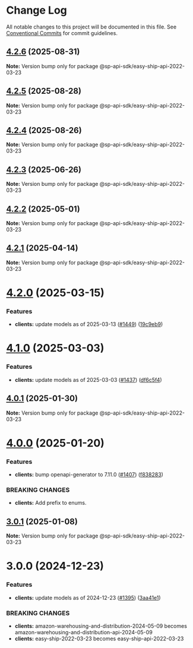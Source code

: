 # Change Log

All notable changes to this project will be documented in this file.
See [Conventional Commits](https://conventionalcommits.org) for commit guidelines.

## [4.2.6](https://github.com/bizon/selling-partner-api-sdk/compare/@sp-api-sdk/easy-ship-api-2022-03-23@4.2.5...@sp-api-sdk/easy-ship-api-2022-03-23@4.2.6) (2025-08-31)

**Note:** Version bump only for package @sp-api-sdk/easy-ship-api-2022-03-23

## [4.2.5](https://github.com/bizon/selling-partner-api-sdk/compare/@sp-api-sdk/easy-ship-api-2022-03-23@4.2.4...@sp-api-sdk/easy-ship-api-2022-03-23@4.2.5) (2025-08-28)

**Note:** Version bump only for package @sp-api-sdk/easy-ship-api-2022-03-23

## [4.2.4](https://github.com/bizon/selling-partner-api-sdk/compare/@sp-api-sdk/easy-ship-api-2022-03-23@4.2.3...@sp-api-sdk/easy-ship-api-2022-03-23@4.2.4) (2025-08-26)

**Note:** Version bump only for package @sp-api-sdk/easy-ship-api-2022-03-23

## [4.2.3](https://github.com/bizon/selling-partner-api-sdk/compare/@sp-api-sdk/easy-ship-api-2022-03-23@4.2.2...@sp-api-sdk/easy-ship-api-2022-03-23@4.2.3) (2025-06-26)

**Note:** Version bump only for package @sp-api-sdk/easy-ship-api-2022-03-23

## [4.2.2](https://github.com/bizon/selling-partner-api-sdk/compare/@sp-api-sdk/easy-ship-api-2022-03-23@4.2.1...@sp-api-sdk/easy-ship-api-2022-03-23@4.2.2) (2025-05-01)

**Note:** Version bump only for package @sp-api-sdk/easy-ship-api-2022-03-23

## [4.2.1](https://github.com/bizon/selling-partner-api-sdk/compare/@sp-api-sdk/easy-ship-api-2022-03-23@4.2.0...@sp-api-sdk/easy-ship-api-2022-03-23@4.2.1) (2025-04-14)

**Note:** Version bump only for package @sp-api-sdk/easy-ship-api-2022-03-23

# [4.2.0](https://github.com/bizon/selling-partner-api-sdk/compare/@sp-api-sdk/easy-ship-api-2022-03-23@4.1.0...@sp-api-sdk/easy-ship-api-2022-03-23@4.2.0) (2025-03-15)

### Features

* **clients:** update models as of 2025-03-13 ([#1449](https://github.com/bizon/selling-partner-api-sdk/issues/1449)) ([19c9eb9](https://github.com/bizon/selling-partner-api-sdk/commit/19c9eb9a3412405060a81a67f8137c1f84c2b3b0))

# [4.1.0](https://github.com/bizon/selling-partner-api-sdk/compare/@sp-api-sdk/easy-ship-api-2022-03-23@4.0.1...@sp-api-sdk/easy-ship-api-2022-03-23@4.1.0) (2025-03-03)

### Features

* **clients:** update models as of 2025-03-03 ([#1437](https://github.com/bizon/selling-partner-api-sdk/issues/1437)) ([df6c5f4](https://github.com/bizon/selling-partner-api-sdk/commit/df6c5f4623078ea559ae40757b7ba90bd780711c))

## [4.0.1](https://github.com/bizon/selling-partner-api-sdk/compare/@sp-api-sdk/easy-ship-api-2022-03-23@4.0.0...@sp-api-sdk/easy-ship-api-2022-03-23@4.0.1) (2025-01-30)

**Note:** Version bump only for package @sp-api-sdk/easy-ship-api-2022-03-23

# [4.0.0](https://github.com/bizon/selling-partner-api-sdk/compare/@sp-api-sdk/easy-ship-api-2022-03-23@3.0.1...@sp-api-sdk/easy-ship-api-2022-03-23@4.0.0) (2025-01-20)

### Features

* **clients:** bump openapi-generator to 7.11.0 ([#1407](https://github.com/bizon/selling-partner-api-sdk/issues/1407)) ([f838283](https://github.com/bizon/selling-partner-api-sdk/commit/f838283172bb7acc895cdecadeddbe9879c07ba6))

### BREAKING CHANGES

* **clients:** Add prefix to enums.

## [3.0.1](https://github.com/bizon/selling-partner-api-sdk/compare/@sp-api-sdk/easy-ship-api-2022-03-23@3.0.0...@sp-api-sdk/easy-ship-api-2022-03-23@3.0.1) (2025-01-08)

**Note:** Version bump only for package @sp-api-sdk/easy-ship-api-2022-03-23

# 3.0.0 (2024-12-23)

### Features

* **clients:** update models as of 2024-12-23 ([#1395](https://github.com/bizon/selling-partner-api-sdk/issues/1395)) ([3aa41e1](https://github.com/bizon/selling-partner-api-sdk/commit/3aa41e1a3dd9e7dd568f3ca5fa6de63c3f1b1ba1))

### BREAKING CHANGES

* **clients:** amazon-warehousing-and-distribution-2024-05-09 becomes amazon-warehousing-and-distribution-api-2024-05-09
* **clients:** easy-ship-2022-03-23 becomes easy-ship-api-2022-03-23
